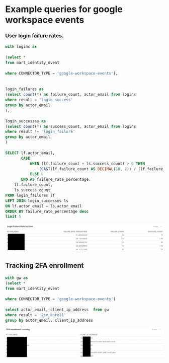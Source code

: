 # Example queries for google workspace events

### User login failure rates.
```sql
with logins as 

(select * 
from mart_identity_event

where CONNECTOR_TYPE = 'google-workspace-events'),


login_failures as
(select count(*) as failure_count, actor_email from logins
where result = 'login_success'
group by actor_email
),

login_successes as 
(select count(*) as success_count, actor_email from logins
where result != 'login_failure'
group by actor_email
)

SELECT lf.actor_email,       
       CASE
           WHEN (lf.failure_count + ls.success_count) > 0 THEN
               (CAST(lf.failure_count AS DECIMAL(10, 2)) / (lf.failure_count + ls.success_count)) * 100
           ELSE 0
       END AS failure_rate_percentage,
    lf.failure_count,
    ls.success_count
FROM login_failures lf
LEFT JOIN login_successes ls
ON lf.actor_email = ls.actor_email
ORDER BY failure_rate_percentage desc
limit 5
```
![](snowflake-gw-failure-rate-by-user.jpg)

## Tracking 2FA enrollment
```sql
with gw as
(select * 
from mart_identity_event

where CONNECTOR_TYPE = 'google-workspace-events')

select actor_email, client_ip_address  from gw
where result = '2sv_enroll'
group by actor_email, client_ip_address
```
![](snowflake-gw-2fa-enrollment.jpg)

